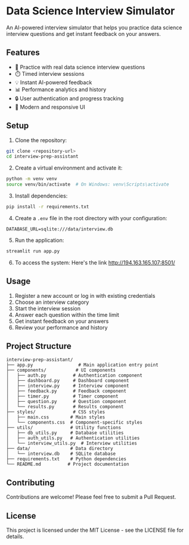 # Data Science Interview Simulator

An AI-powered interview simulator that helps you practice data science interview questions and get instant feedback on your answers.

## Features

- 🎯 Practice with real data science interview questions
- ⏱️ Timed interview sessions
- 💡 Instant AI-powered feedback
- 📊 Performance analytics and history
- 🔒 User authentication and progress tracking
- 🎨 Modern and responsive UI

## Setup

1. Clone the repository:

```bash
git clone <repository-url>
cd interview-prep-assistant
```

2. Create a virtual environment and activate it:

```bash
python -m venv venv
source venv/bin/activate  # On Windows: venv\Scripts\activate
```

3. Install dependencies:

```bash
pip install -r requirements.txt
```

4. Create a `.env` file in the root directory with your configuration:

```
DATABASE_URL=sqlite:///data/interview.db
```

5. Run the application:

```bash
streamlit run app.py
```
6. To access the system:
Here's the link http://194.163.165.107:8501/

## Usage

1. Register a new account or log in with existing credentials
2. Choose an interview category
3. Start the interview session
4. Answer each question within the time limit
5. Get instant feedback on your answers
6. Review your performance and history

## Project Structure

```
interview-prep-assistant/
├── app.py                 # Main application entry point
├── components/           # UI components
│   ├── auth.py          # Authentication component
│   ├── dashboard.py     # Dashboard component
│   ├── interview.py     # Interview component
│   ├── feedback.py      # Feedback component
│   ├── timer.py         # Timer component
│   ├── question.py      # Question component
│   └── results.py       # Results component
├── styles/              # CSS styles
│   ├── main.css        # Main styles
│   └── components.css  # Component-specific styles
├── utils/              # Utility functions
│   ├── db_utils.py     # Database utilities
│   ├── auth_utils.py   # Authentication utilities
│   └── interview_utils.py  # Interview utilities
├── data/               # Data directory
│   └── interview.db    # SQLite database
├── requirements.txt    # Python dependencies
└── README.md          # Project documentation
```

## Contributing

Contributions are welcome! Please feel free to submit a Pull Request.

## License

This project is licensed under the MIT License - see the LICENSE file for details.
